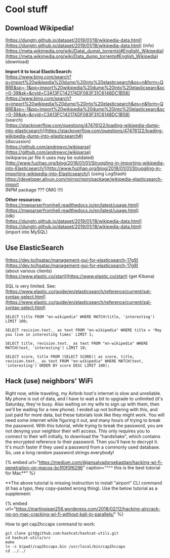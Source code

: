 # Cool stuff

## Download Wikipedia! 

[https://dungtn.github.io/dataset/2019/01/18/wikipedia-data.html](https://dungtn.github.io/dataset/2019/01/18/wikipedia-data.html) \(info\)  
[https://meta.wikimedia.org/wiki/Data\_dump\_torrents\#English\_Wikipedia](https://meta.wikimedia.org/wiki/Data_dump_torrents#English_Wikipedia) \(download\)

**Import it to local ElasticSearch:**  
[https://www.bing.com/search?q=import%20wikipedia%20dump%20into%20elasticsearch&qs=n&form=QBRE&sp=-1&pq=import%20wikipedia%20dump%20into%20elasticsearc&sc=0-39&sk=&cvid=C3A13FC142174DF083F31C6148DC1B58](https://www.bing.com/search?q=import%20wikipedia%20dump%20into%20elasticsearch&qs=n&form=QBRE&sp=-1&pq=import%20wikipedia%20dump%20into%20elasticsearc&sc=0-39&sk=&cvid=C3A13FC142174DF083F31C6148DC1B58)  
\(search\)  
[https://stackoverflow.com/questions/47476122/loading-wikipedia-dump-into-elasticsearch](https://stackoverflow.com/questions/47476122/loading-wikipedia-dump-into-elasticsearch#)  
\(discussion\)  
[https://github.com/andrewvc/wikiparse](https://github.com/andrewvc/wikiparse)   
\(wikiparse.jar file it uses may be outdated\)  
[http://www.fuzihao.org/blog/2018/01/01/Struggling-in-importing-wikipedia-into-Elasticsearch/](http://www.fuzihao.org/blog/2018/01/01/Struggling-in-importing-wikipedia-into-Elasticsearch/) \(using LogStash\)  
[https://developer.aliyun.com/mirror/npm/package/wikipedia-elasticsearch-import ](https://github.com/pawelotto/wikipedia-elasticsearch-import)   
\(NPM package ??? OMG !!!\)

**Other resources:**  
[https://mwparserfromhell.readthedocs.io/en/latest/usage.html](https://mwparserfromhell.readthedocs.io/en/latest/usage.html)   
\(idk\)  
[https://dungtn.github.io/dataset/2019/01/18/wikipedia-data.html](https://dungtn.github.io/dataset/2019/01/18/wikipedia-data.html)  
\(import into MySQL\)

## Use ElasticSearch

[https://dev.to/hsatac/management-gui-for-elasticsearch-17g9](https://dev.to/hsatac/management-gui-for-elasticsearch-17g9)   
\(about various clients\)  
[https://www.elastic.co/start](https://www.elastic.co/start) \(get Kibana\)

SQL is very limited. See: [https://www.elastic.co/guide/en/elasticsearch/reference/current/sql-syntax-select.html](https://www.elastic.co/guide/en/elasticsearch/reference/current/sql-syntax-select.html)

```text
SELECT title FROM "en-wikipedia" WHERE MATCH(title, 'interesting') LIMIT 100;

SELECT revision.text._ as text FROM "en-wikipedia" WHERE title = 'May you live in interesting times' LIMIT 1;

SELECT title, revision.text._ as text FROM "en-wikipedia" WHERE MATCH(text, 'interesting') LIMIT 10;

SELECT score, title FROM (SELECT SCORE() as score, title, revision.text._ as text FROM "en-wikipedia" WHERE MATCH(text, 'interesting') ORDER BY score DESC LIMIT 100);
```



## Hack \(use\) neighbors' WiFi

Right now, while traveling, my Airbnb host's internet is slow and unreliable. My phone is out of data, and I have to wait a bit to upgrade to unlimited \(it's Saturday, they're busy. Also waiting on my wife to sign up with them, then we'll be waiting for a new phone\). I ended up not bothering with this, and just paid for more data, but these tutorials look like they might work. You will need some internet while figuring it out, and many hours of trying to break the password. With this tutorial, while trying to break the password, you are not denying your neighbor their wifi access. This only requires you to connect to their wifi initially, to download the "handshake", which contains the encrypted reference to their password. Then you'll have to decrypt it. It's much faster if they used a password from a commonly used database. So, use a long random password strings everybody!

{% embed url="https://medium.com/@jansalvadorsebastian/hacking-wi-fi-penetration-on-macos-bc1f0f0f6296" caption="^^^ this is the best tutorial for Mac\*\*" %}

\*\*The above tutorial is missing instruction to install "airport" CLI command \(it has a typo, they copy-pasted wrong thing\). Use the below tutorial as a supplement:

{% embed url="https://martinsjean256.wordpress.com/2018/02/12/hacking-aircrack-ng-on-mac-cracking-wi-fi-without-kali-in-parallels/" %}

How to get cap2hccapx command to work:

```text
git clone git@github.com:hashcat/hashcat-utils.git
cd hashcat-utils/src
make
ln -s $(pwd)/cap2hccapx.bin /usr/local/bin/cap2hccapx
cd ../../
```







